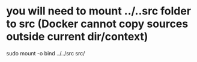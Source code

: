# you will need to mount ../..src folder to src (Docker cannot copy sources outside current dir/context)
sudo mount -o bind ../../src src/